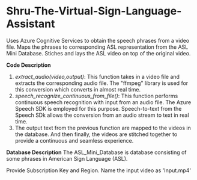 # Shru-The-Virtual-Sign-Language-Assistant

Uses Azure Cognitive Services to obtain the speech phrases from a video file. Maps the phrases to corresponding ASL representation from the ASL Mini Database. Stiches and lays the ASL video on top of the original video.

__Code Description__
1. _extract_audio(video,output)_: This function takes in a video file and extracts the corresponding audio file. The "ffmpeg" library is used for this conversion which converts in almost real time.
2. _speech_recognize_continuous_from_file()_: This function performs continuous speech recognition with input from an audio file. The Azure Speech SDK is employed for this purpose. Speech-to-text from the Speech SDk allows the conversion from an audio stream to text in real time.
3. The output text from the previous function are mapped to the videos in the database. And then finally, the videos are stitched together to provide a continuous and seamless experience. 

__Database Description__
The ASL_Mini_Database is database consisting of some phrases in American Sign Language (ASL). 

Provide Subscription Key and Region. Name the input video as 'Input.mp4'
